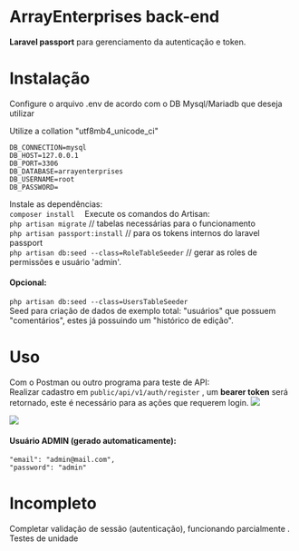 

# ArrayEnterprises back-end
 
**Laravel passport** para gerenciamento da autenticação e token.


# Instalação
Configure o arquivo .env de acordo com o DB Mysql/Mariadb que deseja utilizar  

Utilize a collation  "utf8mb4_unicode_ci"  

    DB_CONNECTION=mysql
    DB_HOST=127.0.0.1
    DB_PORT=3306
    DB_DATABASE=arrayenterprises
    DB_USERNAME=root
    DB_PASSWORD=

Instale as dependências:  
`composer install  `
Execute os comandos do Artisan:  
`php artisan migrate` // tabelas necessárias para o funcionamento  
`php artisan passport:install` // para os tokens internos do laravel passport   
`php artisan db:seed --class=RoleTableSeeder` // gerar as roles de permissões e usuário 'admin'.  

####  Opcional:
`php artisan db:seed --class=UsersTableSeeder`  
Seed para criação de dados  de exemplo total: "usuários" que possuem "comentários", estes já possuindo um "histórico de edição". 

# Uso

Com o Postman ou outro programa para teste de API:  
Realizar cadastro em `public/api/v1/auth/register` ,  um **bearer token** será retornado, este é necessário para as ações  que requerem login.
![](https://i.imgur.com/9Pg4xdd.jpg)  
  
    
![](https://i.imgur.com/k0Vf1A5.jpg)  
####  Usuário ADMIN (gerado automaticamente):

   	"email": "admin@mail.com",
   	"password": "admin"



# Incompleto
Completar validação de sessão (autenticação), funcionando parcialmente .  
Testes de unidade
